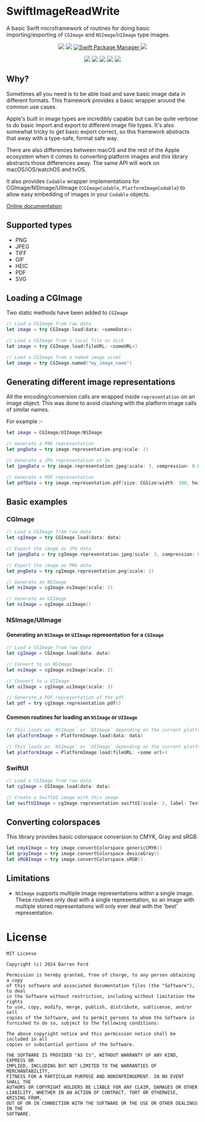 # SwiftImageReadWrite

A basic Swift microframework of routines for doing basic importing/exporting of `CGImage` and `NSImage`/`UIImage` type images.

<p align="center">
    <img src="https://img.shields.io/github/v/tag/dagronf/SwiftImageReadWrite" />
    <img src="https://img.shields.io/badge/License-MIT-lightgrey" />
    <a href="https://swift.org/package-manager">
        <img src="https://img.shields.io/badge/spm-compatible-brightgreen.svg?style=flat" alt="Swift Package Manager" />
    <img src="https://img.shields.io/badge/pod-compatible-red" />
    </a>
</p>
<p align="center">
    <img src="https://img.shields.io/badge/macOS-10.11+-red" />
    <img src="https://img.shields.io/badge/iOS-13+-blue" />
    <img src="https://img.shields.io/badge/tvOS-13+-orange" />
    <img src="https://img.shields.io/badge/watchOS-6+-brightgreen" />
    <img src="https://img.shields.io/badge/macCatalyst-1.0+-purple" />
</p>

## Why?

Sometimes all you need is to be able load and save basic image data in different formats. 
This framework provides a basic wrapper around the common use cases.

Apple's built in image types are incredibly capable but can be quite verbose to do basic import and export to 
different image file types. It's also somewhat tricky to get basic export correct, so this framework abstracts that
away with a type-safe, format safe way.

There are also differences between macOS and the rest of the Apple ecosystem when it comes to converting platform
images and this library abstracts those differences away. The same API will work on macOS/iOS/watchOS and tvOS.

It also provides `Codable` wrapper implementations for CGImage/NSImage/UIImage 
(`CGImageCodable`, `PlatformImageCodable`) to allow easy embedding of images in your `Codable` objects.

[Online documentation](https://swiftpackageindex.com/dagronf/SwiftImageReadWrite/main/documentation/swiftimagereadwrite)

## Supported types

* PNG
* JPEG
* TIFF
* GIF
* HEIC
* PDF
* SVG 

## Loading a CGImage

Two static methods have been added to `CGImage`

```swift
// Load a CGImage from raw data
let image = try CGImage.load(data: <someData>)
```

```swift
// Load a CGImage from a local file on disk
let image = try CGImage.load(fileURL: <someURL>)
```

```swift
// Load a CGImage from a named image asset
let image = try CGImage.named("my_image_name")
```

## Generating different image representations

All the encoding/conversion calls are wrapped inside `representation` on an image object. This was done to 
avoid clashing with the platform image calls of similar names.

For example :-

```swift
let image = CGImage/UIImage/NSImage

// Generate a PNG representation
let pngData = try image.representation.png(scale: 2)

// Generate a JPG representation at 3x
let jpegData = try image.representation.jpeg(scale: 3, compression: 0.65, excludeGPSData: true)

// Generate a PDF representation
let pdfData = try image.representation.pdf(size: CGSize(width: 300, height: 300))
```

## Basic examples

### CGImage

```swift
// Load a CGImage from raw data
let cgImage = try CGImage.load(data: data)

// Export the image as JPG data
let jpegData = try cgImage.representation.jpeg(scale: 3, compression: 0.65, excludeGPSData: true))

// Export the image as PNG data
let pngData = try cgImage.representation.png(scale: 2)

// Generate an NSImage
let nsImage = cgImage.nsImage(scale: 2)

// Generate an UIImage
let nsImage = cgImage.uiImage()
```

### NSImage/UIImage

#### Generating an `NSImage` or `UIImage` representation for a `CGImage`

```swift
// Load a CGImage from raw data
let cgImage = CGImage.load(data: data)

// Convert to an NSImage
let nsImage = cgImage.nsImage(scale: 2)

// Convert to a UIImage
let uiImage = cgImage.uiImage(scale: 3)

// Generate a PDF representation of the pdf
let pdf = try cgImage.representation.pdf()
```

#### Common routines for loading an `NSImage` or `UIImage`

```swift
// This loads an `NSImage` or `UIImage` depending on the current platform 
let platformImage = PlatformImage.load(data: data)

// This loads an `NSImage` or `UIImage` depending on the current platform
let platformImage = PlatformImage.load(fileURL: <some url>)
```

### SwiftUI

```swift
// Load a CGImage from raw data
let cgImage = CGImage.load(data: data)

// Create a SwiftUI image with this image
let swiftUIImage = cgImage.representation.swiftUI(scale: 2, label: Text("My Image"))
```

## Converting colorspaces

This library provides basic colorspace conversion to CMYK, Gray and sRGB.  

```swift
let cmykImage = try image.convertColorspace.genericCMYK()
let grayImage = try image.convertColorspace.deviceGray()
let sRGBImage = try image.convertColorspace.sRGB()
```

## Limitations

* `NSImage` supports multiple image representations within a single image. These routines only deal with a single
representation, so an image with multiple stored representations will only ever deal with the 'best' representation.

# License

```
MIT License

Copyright (c) 2024 Darren Ford

Permission is hereby granted, free of charge, to any person obtaining a copy
of this software and associated documentation files (the "Software"), to deal
in the Software without restriction, including without limitation the rights
to use, copy, modify, merge, publish, distribute, sublicense, and/or sell
copies of the Software, and to permit persons to whom the Software is
furnished to do so, subject to the following conditions:

The above copyright notice and this permission notice shall be included in all
copies or substantial portions of the Software.

THE SOFTWARE IS PROVIDED "AS IS", WITHOUT WARRANTY OF ANY KIND, EXPRESS OR
IMPLIED, INCLUDING BUT NOT LIMITED TO THE WARRANTIES OF MERCHANTABILITY,
FITNESS FOR A PARTICULAR PURPOSE AND NONINFRINGEMENT. IN NO EVENT SHALL THE
AUTHORS OR COPYRIGHT HOLDERS BE LIABLE FOR ANY CLAIM, DAMAGES OR OTHER
LIABILITY, WHETHER IN AN ACTION OF CONTRACT, TORT OR OTHERWISE, ARISING FROM,
OUT OF OR IN CONNECTION WITH THE SOFTWARE OR THE USE OR OTHER DEALINGS IN THE
SOFTWARE.
```
